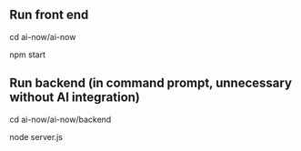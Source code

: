 ## Run front end
cd ai-now/ai-now

npm start 

## Run backend (in command prompt, unnecessary without AI integration)
cd ai-now/ai-now/backend

node server.js
